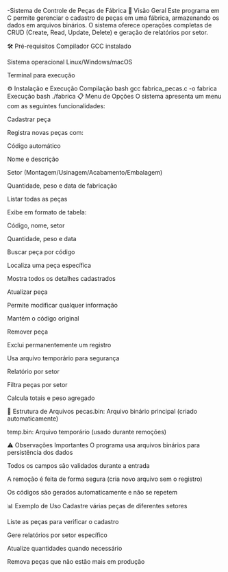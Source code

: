 -Sistema de Controle de Peças de Fábrica
📌 Visão Geral
Este programa em C permite gerenciar o cadastro de peças em uma fábrica, armazenando os dados em arquivos binários. O sistema oferece operações completas de CRUD (Create, Read, Update, Delete) e geração de relatórios por setor.

🛠️ Pré-requisitos
Compilador GCC instalado

Sistema operacional Linux/Windows/macOS

Terminal para execução

⚙️ Instalação e Execução
Compilação
bash
gcc fabrica_pecas.c -o fabrica
Execução
bash
./fabrica
📋 Menu de Opções
O sistema apresenta um menu com as seguintes funcionalidades:

Cadastrar peça

Registra novas peças com:

Código automático

Nome e descrição

Setor (Montagem/Usinagem/Acabamento/Embalagem)

Quantidade, peso e data de fabricação

Listar todas as peças

Exibe em formato de tabela:

Código, nome, setor

Quantidade, peso e data

Buscar peça por código

Localiza uma peça específica

Mostra todos os detalhes cadastrados

Atualizar peça

Permite modificar qualquer informação

Mantém o código original

Remover peça

Exclui permanentemente um registro

Usa arquivo temporário para segurança

Relatório por setor

Filtra peças por setor

Calcula totais e peso agregado

📁 Estrutura de Arquivos
pecas.bin: Arquivo binário principal (criado automaticamente)

temp.bin: Arquivo temporário (usado durante remoções)

⚠️ Observações Importantes
O programa usa arquivos binários para persistência dos dados

Todos os campos são validados durante a entrada

A remoção é feita de forma segura (cria novo arquivo sem o registro)

Os códigos são gerados automaticamente e não se repetem

📊 Exemplo de Uso
Cadastre várias peças de diferentes setores

Liste as peças para verificar o cadastro

Gere relatórios por setor específico

Atualize quantidades quando necessário

Remova peças que não estão mais em produção



